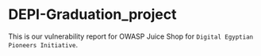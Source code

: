 # DEPI-Graduation_project

This is our vulnerability report for OWASP Juice Shop for `Digital Egyptian Pioneers Initiative`.
